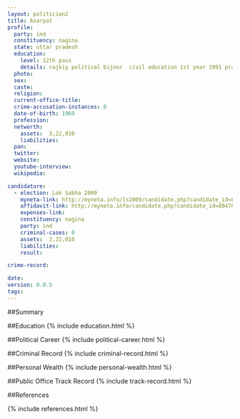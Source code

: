 ```yaml
---
layout: politician2
title: Asarpat
profile: 
  party: ind
  constituency: nagina
  state: uttar pradesh
  education: 
    level: 12th pass
    details: rajkiy political bijnor  civil education 1st year 1991 pravidik education parishad u.p.
  photo: 
  sex: 
  caste: 
  religion: 
  current-office-title: 
  crime-accusation-instances: 0
  date-of-birth: 1969
  profession: 
  networth: 
    assets:  3,22,010
    liabilities: 
  pan: 
  twitter: 
  website: 
  youtube-interview: 
  wikipedia: 

candidature: 
  - election: Lok Sabha 2009
    myneta-link: http://myneta.info/ls2009/candidate.php?candidate_id=8047
    affidavit-link: http://myneta.info/candidate.php?candidate_id=8047&scan=original
    expenses-link: 
    constituency: nagina 
    party: ind
    criminal-cases: 0
    assets:  3,22,010
    liabilities: 
    result:  

crime-record: 

date: 
version: 0.0.5
tags: 
---
```

##Summary


##Education
{% include education.html %}


##Political Career
{% include political-career.html %}


##Criminal Record
{% include criminal-record.html %}


##Personal Wealth
{% include personal-wealth.html %}


##Public Office Track Record
{% include track-record.html %}


##References


{% include references.html %}